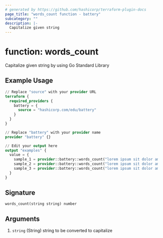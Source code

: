 ```yaml
---
# generated by https://github.com/hashicorp/terraform-plugin-docs
page_title: "words_count function - battery"
subcategory: ""
description: |-
  Capitalize given string
---
```


# function: words_count

Capitalize given string by using Go Standard Library

## Example Usage

```terraform
// Replace "source" with your provider URL
terraform {
  required_providers {
    battery = {
      source = "hashicorp.com/edu/battery"
    }
  }
}

// Replace "battery" with your provider name
provider "battery" {}

// Edit your output here
output "examples" {
  value = {
    sample_1 = provider::battery::words_count("lorem ipsum sit dolor amet")
    sample_2 = provider::battery::words_count("lorem ipsum sit dolor amet lorem ipsum sit dolor amet")
    sample_3 = provider::battery::words_count("lorem ipsum sit dolor amet lorem ipsum sit dolor amet lorem ipsum sit dolor amet")
  }
}
```

## Signature

<!-- signature generated by tfplugindocs -->
```text
words_count(string string) number
```

## Arguments

<!-- arguments generated by tfplugindocs -->
1. `string` (String) string to be converted to capitalize

